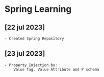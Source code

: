 # Spring Learning

## [22 jul 2023] 
	- Created Spring Repository

## [23 jul 2023]
	- Property Injection by: 
		Value Tag, Value Attribute and P schema